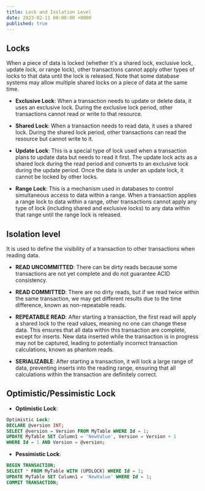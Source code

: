 ```yaml
---
title: Lock and Isolation Level
date: 2023-02-11 00:00:00 +0000
published: true
---
```


## Locks

When a piece of data is locked (whether it's a shared lock, exclusive lock, update lock, or range lock), other transactions cannot apply other types of locks to that data until the lock is released. Note that some database systems may allow multiple shared locks on a piece of data at the same time.

- **Exclusive Lock**:
When a transaction needs to update or delete data, it uses an exclusive lock. During the exclusive lock period, other transactions cannot read or write to that resource.

- **Shared Lock**:
When a transaction needs to read data, it uses a shared lock. During the shared lock period, other transactions can read the resource but cannot write to it.

- **Update Lock**:
This is a special type of lock used when a transaction plans to update data but needs to read it first. The update lock acts as a shared lock during the read period and converts to an exclusive lock during the update period. Once the data is under an update lock, it cannot be locked by other locks.

- **Range Lock**:
This is a mechanism used in databases to control simultaneous access to data within a range. When a transaction applies a range lock to data within a range, other transactions cannot apply any type of lock (including shared and exclusive locks) to any data within that range until the range lock is released.

## Isolation level

It is used to define the visibility of a transaction to other transactions when reading data.

- **READ UNCOMMITTED**:
There can be dirty reads because some transactions are not yet complete and do not guarantee ACID consistency.

- **READ COMMITTED**:
There are no dirty reads, but if we read twice within the same transaction, we may get different results due to the time difference, known as non-repeatable reads.

- **REPEATABLE READ**:
After starting a transaction, the first read will apply a shared lock to the read values, meaning no one can change these data. This ensures that all data within this transaction are complete, except for inserts. New data inserted while the transaction is in progress may not be captured, leading to potentially incorrect transaction calculations, known as phantom reads.

- **SERIALIZABLE**:
After starting a transaction, it will lock a large range of data, preventing inserts into the reading range, ensuring that all calculations within the transaction are definitely correct.

## Optimistic/Pessimistic Lock

- **Optimistic Lock**:

```SQL
Optimistic Lock:
DECLARE @version INT;
SELECT @version = Version FROM MyTable WHERE Id = 1;
UPDATE MyTable SET Column1 = 'NewValue', Version = Version + 1
WHERE Id = 1 AND Version = @version;
```

- **Pessimistic Lock**:

```SQL
BEGIN TRANSACTION;
SELECT * FROM MyTable WITH (UPDLOCK) WHERE Id = 1;
UPDATE MyTable SET Column1 = 'NewValue' WHERE Id = 1;
COMMIT TRANSACTION;
```
